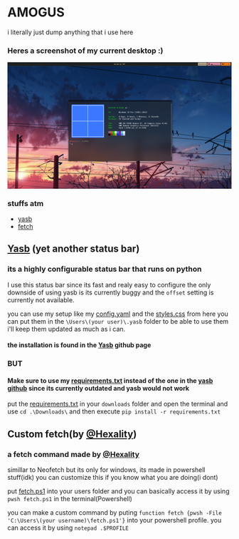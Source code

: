  <h1>AMOGUS</h1>
 i literally just dump anything that i use here

<h3>Heres a screenshot of my current desktop :)</h3>

<img align="center" src="https://github.com/Welpyes/Welpyes-Dotfiles/blob/6998d9150582e0bb0339c1e987d6914fbf752d96/Screenshot%20(1).png">

### stuffs atm
- [yasb](https://github.com/Welpyes/Welpyes-Dotfiles?tab=readme-ov-file#yasb-yet-another-status-bar)
- [fetch](https://github.com/Welpyes/Welpyes-Dotfiles#custom-fetchby-hexality)

## [Yasb](https://github.com/da-rth/yasb) (yet another status bar)
### its a highly configurable status bar that runs on python
I use this status bar since its fast and realy easy to configure
the only downside of using yasb is its currently buggy and the `offset` setting is currently not available.

you can use my setup like my [config.yaml](https://github.com/Welpyes/Welpyes-Dotfiles/blob/main/yasb%20stuff/config.yaml) and the [styles.css](https://github.com/Welpyes/Welpyes-Dotfiles/blob/main/yasb%20stuff/styles.css) from here
you can put them in the `\Users\(your user)\.yasb` folder to be able to use them
i'll keep them updated as much as i can.

#### the installation is found in the [Yasb](https://github.com/da-rth/yasb) github page 
### BUT
#### Make sure to use my [requirements.txt](https://github.com/Welpyes/Welpyes-Dotfiles/blob/main/yasb%20stuff/requirements.txt) instead of the one in the [yasb github](https://github.com/da-rth/yasb) since its currently outdated and yasb would not work
put the [requirements.txt](https://github.com/Welpyes/Welpyes-Dotfiles/blob/main/yasb%20stuff/requirements.txt) in your `downloads` folder and
open the terminal and use `cd .\Downloads\` and 
then execute `pip install -r requirements.txt`

## Custom fetch(by [@Hexality](https://github.com/Hexality))
### a fetch command made by [@Hexality](https://github.com/Hexality) 
simillar to Neofetch but its only for windows, its made in powershell stuff(idk)
you can customize this if you know what you are doing(i dont)

put [fetch.ps1](https://github.com/Welpyes/Welpyes-Dotfiles/blob/main/fetch.ps1) into your users folder and you can basically access it by using `pwsh fetch.ps1` in the terminal(Powershell)

you can make a custom command by puting
`function fetch {pwsh -File 'C:\Users\(your username)\fetch.ps1'}`
into your powershell profile.
 you can access it by using `notepad .$PROFILE`

